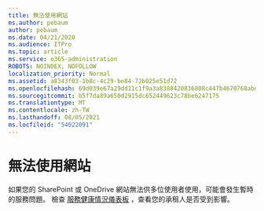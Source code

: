 ```yaml
---
title: 無法使用網站
ms.author: pebaum
author: pebaum
ms.date: 04/21/2020
ms.audience: ITPro
ms.topic: article
ms.service: o365-administration
ROBOTS: NOINDEX, NOFOLLOW
localization_priority: Normal
ms.assetid: a8343f03-1b8c-4c29-be84-72b025e51d72
ms.openlocfilehash: 69d039e67a29dd11c1f9a3a8388420836808c447b4670768abd3dae36d80f8a2
ms.sourcegitcommit: b5f7da89a650d2915dc652449623c78be6247175
ms.translationtype: MT
ms.contentlocale: zh-TW
ms.lasthandoff: 08/05/2021
ms.locfileid: "54022091"
---
```

# <a name="site-is-not-available"></a>無法使用網站

如果您的 SharePoint 或 OneDrive 網站無法供多位使用者使用，可能會發生暫時的服務問題。 檢查 [服務健康情況儀表板](https://admin.microsoft.com/AdminPortal/Home#/servicehealth) ，查看您的承租人是否受到影響。 
  

